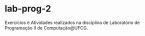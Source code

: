 # lab-prog-2
Exercícios e Atividades realizados na disciplina de Laboratório de Programação II de Computação@UFCG.
